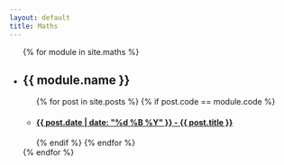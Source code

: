 ```yaml
---
layout: default
title: Maths
---
```


<ul>
  {% for module in site.maths %}
    <li>
      <h2>{{ module.name }}</h2>
        <ul>
          {% for post in site.posts %}
            {% if post.code == module.code %}
              <li>
                <h4><a href="{{ post.url }}">{{ post.date | date: "%d %B %Y" }} - {{ post.title }}</a></h4>
              </li>
            {% endif %}
          {% endfor %}
        </ul>
    </li>
  {% endfor %}
</ul>